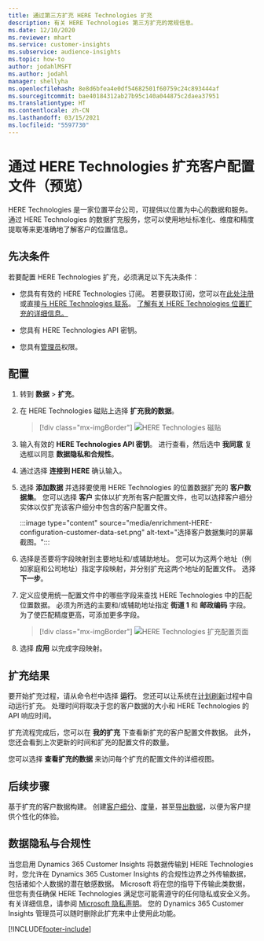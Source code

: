 ```yaml
---
title: 通过第三方扩充 HERE Technologies 扩充
description: 有关 HERE Technologies 第三方扩充的常规信息。
ms.date: 12/10/2020
ms.reviewer: mhart
ms.service: customer-insights
ms.subservice: audience-insights
ms.topic: how-to
author: jodahlMSFT
ms.author: jodahl
manager: shellyha
ms.openlocfilehash: 8e8d6bfea4e0df54682501f60759c24c893444af
ms.sourcegitcommit: bae40184312ab27b95c140a044875c2daea37951
ms.translationtype: HT
ms.contentlocale: zh-CN
ms.lasthandoff: 03/15/2021
ms.locfileid: "5597730"
---
```

# <a name="enrichment-of-customer-profiles-with-here-technologies-preview"></a>通过 HERE Technologies 扩充客户配置文件（预览）

HERE Technologies 是一家位置平台公司，可提供以位置为中心的数据和服务。 通过 HERE Technologies 的数据扩充服务，您可以使用地址标准化、维度和精度提取等来更准确地了解客户的位置信息。

## <a name="prerequisites"></a>先决条件

若要配置 HERE Technologies 扩充，必须满足以下先决条件：

- 您具有有效的 HERE Technologies 订阅。 若要获取订阅，您可以在[此处注册](https://developer.here.com/sign-up?utm_medium=referral&utm_source=Microsoft-Dynamics-CI&create=Freemium-Basic)或直接[与 HERE Technologies 联系](https://developer.here.com/help?utm_medium=referral&utm_source=Microsoft-Dynamics-CI#how-can-we-help-you)。 [了解有关 HERE Technologies 位置扩充的详细信息。](https://developer.here.com/location-enrichment?cid=Dev-MicrosoftDynamics-DB-0-Dev-&utm_source=MicrosoftDynamics&utm_medium=referral&utm_campaign=Online_Dev_ReferralMicrosoft)

- 您具有 HERE Technologies API 密钥。

- 您具有[管理员](permissions.md#administrator)权限。

## <a name="configuration"></a>配置

1. 转到 **数据** > **扩充**。

1. 在 HERE Technologies 磁贴上选择 **扩充我的数据**。

   > [!div class="mx-imgBorder"]
   > ![HERE Technologies 磁贴](media/HERE-tile.png "HERE Technologies 磁贴")

1. 输入有效的 **HERE Technologies API 密钥**。 进行查看，然后选中 **我同意** 复选框以同意 **数据隐私和合规性**。 

1. 通过选择 **连接到 HERE** 确认输入。

1.  选择 **添加数据** 并选择要使用 HERE Technologies 的位置数据扩充的 **客户数据集**。 您可以选择 **客户** 实体以扩充所有客户配置文件，也可以选择客户细分实体以仅扩充该客户细分中包含的客户配置文件。

    :::image type="content" source="media/enrichment-HERE-configuration-customer-data-set.png" alt-text="选择客户数据集时的屏幕截图。":::

1. 选择是否要将字段映射到主要地址和/或辅助地址。 您可以为这两个地址（例如家庭和公司地址）指定字段映射，并分别扩充这两个地址的配置文件。 选择 **下一步**。

1. 定义应使用统一配置文件中的哪些字段来查找 HERE Technologies 中的匹配位置数据。 必须为所选的主要和/或辅助地址指定 **街道 1** 和 **邮政编码** 字段。 为了使匹配精度更高，可添加更多字段。

   > [!div class="mx-imgBorder"]
   > ![HERE Technologies 扩充配置页面](media/enrichment-HERE-configuration.png "HERE Technologies 扩充配置页面")

1. 选择 **应用** 以完成字段映射。

## <a name="enrichment-results"></a>扩充结果

要开始扩充过程，请从命令栏中选择 **运行**。 您还可以让系统在[计划刷新](system.md#schedule-tab)过程中自动运行扩充。 处理时间将取决于您的客户数据的大小和 HERE Technologies 的 API 响应时间。

扩充流程完成后，您可以在 **我的扩充** 下查看新扩充的客户配置文件数据。 此外，您还会看到上次更新的时间和扩充的配置文件的数量。

您可以选择 **查看扩充的数据** 来访问每个扩充的配置文件的详细视图。

## <a name="next-steps"></a>后续步骤

基于扩充的客户数据构建。 创建[客户细分](segments.md)、[度量](measures.md)，甚至[导出数据](export-destinations.md)，以便为客户提供个性化的体验。

## <a name="data-privacy-and-compliance"></a>数据隐私与合规性

当您启用 Dynamics 365 Customer Insights 将数据传输到 HERE Technologies 时，您允许在 Dynamics 365 Customer Insights 的合规性边界之外传输数据，包括诸如个人数据的潜在敏感数据。 Microsoft 将在您的指导下传输此类数据，但您有责任确保 HERE Technologies 满足您可能需遵守的任何隐私或安全义务。 有关详细信息，请参阅 [Microsoft 隐私声明](https://go.microsoft.com/fwlink/?linkid=396732)。
您的 Dynamics 365 Customer Insights 管理员可以随时删除此扩充来中止使用此功能。


[!INCLUDE[footer-include](../includes/footer-banner.md)]